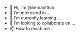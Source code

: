 - 👋 Hi, I’m @hemantthar
- 👀 I’m interested in ...
- 🌱 I’m currently learning ...
- 💞️ I’m looking to collaborate on ...
- 📫 How to reach me ...

<!---
hemantthar/hemantthar is a ✨ special ✨ repository because its `README.md` (this file) appears on your GitHub profile.
You can click the Preview link to take a look at your changes.
--->
